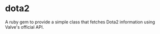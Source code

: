 dota2
=====

A ruby gem to provide a simple class that fetches Dota2 information using Valve's official API.